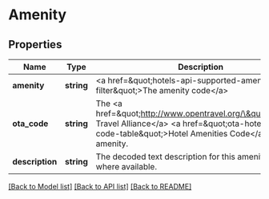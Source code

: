 # Amenity

## Properties
Name | Type | Description | Notes
------------ | ------------- | ------------- | -------------
**amenity** | **string** | &lt;a href&#x3D;\&quot;hotels-api-supported-amenities-filter\&quot;&gt;The amenity code&lt;/a&gt; | [optional] 
**ota_code** | **string** | The &lt;a href&#x3D;\&quot;http://www.opentravel.org/\&quot;&gt;Open Travel Alliance&lt;/a&gt; &lt;a href&#x3D;\&quot;ota-hotel-amenity-code-table\&quot;&gt;Hotel Amenities Code&lt;/a&gt; for this amenity. | [optional] 
**description** | **string** | The decoded text description for this amenity code, where available. | [optional] 

[[Back to Model list]](../README.md#documentation-for-models) [[Back to API list]](../README.md#documentation-for-api-endpoints) [[Back to README]](../README.md)


